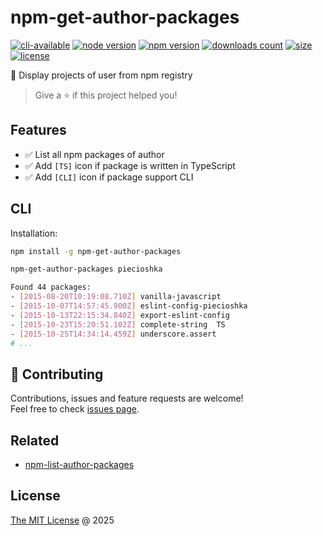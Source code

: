 # npm-get-author-packages

[![cli-available](https://badgen.net/static/cli/available/?icon=terminal)](#cli)
[![node version](https://img.shields.io/node/v/npm-get-author-packages.svg)](https://www.npmjs.com/package/npm-get-author-packages)
[![npm version](https://badge.fury.io/js/npm-get-author-packages.svg)](https://badge.fury.io/js/npm-get-author-packages)
[![downloads count](https://img.shields.io/npm/dt/npm-get-author-packages.svg)](https://www.npmjs.com/package/npm-get-author-packages)
[![size](https://packagephobia.com/badge?p=npm-get-author-packages)](https://packagephobia.com/result?p=npm-get-author-packages)
[![license](https://img.shields.io/npm/l/npm-get-author-packages.svg)](https://piecioshka.mit-license.org)

🔨 Display projects of user from npm registry

> Give a ⭐️ if this project helped you!

## Features

- ✅ List all npm packages of author
- ✅ Add `[TS]` icon if package is written in TypeScript
- ✅ Add `[CLI]` icon if package support CLI

## CLI

Installation:

```bash
npm install -g npm-get-author-packages
```

```bash
npm-get-author-packages piecioshka
```

```bash
Found 44 packages:
- [2015-08-20T10:19:08.710Z] vanilla-javascript
- [2015-10-07T14:57:45.900Z] eslint-config-piecioshka
- [2015-10-13T22:15:34.840Z] export-eslint-config
- [2015-10-23T15:20:51.102Z] complete-string  TS
- [2015-10-25T14:34:14.459Z] underscore.assert
# ...
```

## 🤝 Contributing

Contributions, issues and feature requests are welcome!<br />
Feel free to check [issues page](https://github.com/piecioshka/npm-get-author-packages/issues/).

## Related

- [npm-list-author-packages](https://github.com/kgryte/npm-list-author-packages)

## License

[The MIT License](https://piecioshka.mit-license.org) @ 2025
